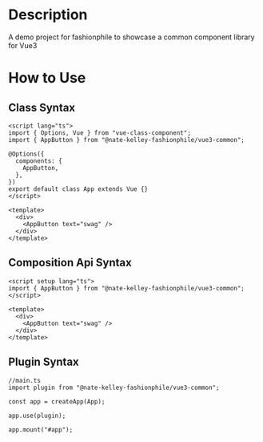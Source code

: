 # Description

A demo project for fashionphile to showcase a common component library for Vue3

# How to Use

## Class Syntax

```
<script lang="ts">
import { Options, Vue } from "vue-class-component";
import { AppButton } from "@nate-kelley-fashionphile/vue3-common";

@Options({
  components: {
    AppButton,
  },
})
export default class App extends Vue {}
</script>

<template>
  <div>
    <AppButton text="swag" />
  </div>
</template>
```

## Composition Api Syntax

```
<script setup lang="ts">
import { AppButton } from "@nate-kelley-fashionphile/vue3-common";
</script>

<template>
  <div>
    <AppButton text="swag" />
  </div>
</template>
```

## Plugin Syntax

```
//main.ts
import plugin from "@nate-kelley-fashionphile/vue3-common";

const app = createApp(App);

app.use(plugin);

app.mount("#app");
```
